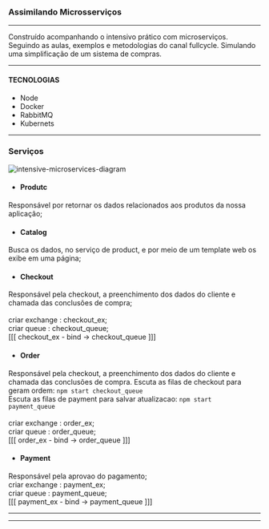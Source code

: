 ### Assimilando Microsserviços
---
Construído acompanhando o intensivo prático com microserviços. Seguindo as aulas, exemplos e metodologias do canal fullcycle.
Simulando uma simplificação de um sistema de compras.

---
#### TECNOLOGIAS

-  Node
-  Docker
-  RabbitMQ
-  Kubernets
----

### Serviços

![intensive-microservices-diagram](https://user-images.githubusercontent.com/38968482/168702468-553cba05-b171-4c47-9a55-22fb2effa473.png)


- #### Produtc
 Responsável por retornar os dados relacionados aos
produtos da nossa aplicação;

- #### Catalog
 Busca os dados, no serviço de product, e por meio de um template web os exibe em uma página;

- #### Checkout
 Responsável pela checkout, a preenchimento dos dados do cliente e chamada das conclusões de compra;<br />
 <br />
   criar exchange : checkout_ex; <br /> 
   criar queue : checkout_queue; <br />  [[[ checkout_ex - bind -> checkout_queue ]]]

 - #### Order
 Responsável pela checkout, a preenchimento dos dados do cliente e chamada das conclusões de compra.
 Escuta as filas de checkout para geram ordem: ```npm start checkout_queue``` <br />
 Escuta as filas de payment para salvar atualizacao: ```npm start payment_queue``` <br />
  <br />
   criar exchange : order_ex; <br /> 
   criar queue : order_queue; <br />  [[[ order_ex - bind -> order_queue ]]]

   
- #### Payment
Responsável pela aprovao do pagamento;
<br />
  criar exchange : payment_ex; <br /> 
  criar queue : payment_queue; <br />  [[[ payment_ex - bind -> payment_queue ]]]


---------------------------------------------------------------------------
---------------------------------------------------------------------------
